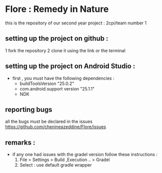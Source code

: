 # Flore : Remedy in Nature
this is the repository of our second year project : 2cpi/team number 1 

## setting up the project on github  : 
 1 fork the repository 
 2 clone it using the link or the terminal 
## setting up the project on Android Studio :
 - first , you must have the following dependencies :
    *  buildToolsVersion "25.0.2"
    *  com.android.support version "25.1.1"
    *  NDK 
    
## reporting bugs 
all the bugs must be declared in the issues https://github.com/chenineazeddine/Flore/issues 

## remarks : 
  - if any one had issues with the gradel version follow these instructions :
    1.  File > Settings > Build ,Execution .. > Gradel 
    2.  Select : use default gradle wrapper 


   
          
